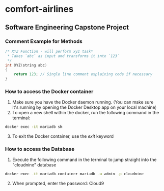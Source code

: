 # comfort-airlines

## Software Engineering Capstone Project

### Comment Example for Methods  

```cpp
/* XYZ Function - will perform xyz task*  
 * Takes `abc` as input and transforms it into `123`
 */
int XYZ(string abc)
{
    return 123; // Single line comment explaining code if necessary
}
```

### How to access the Docker container

1. Make sure you have the Docker daemon running. (You can make sure it's running by opening the Docker Desktop app on your local machine)
2. To open a new shell within the docker, run the following command in the terminal:

```bash
docker exec -it mariadb sh
```

3. To exit the Docker container, use the *exit* keyword

### How to access the Database

1. Execute the following command in the terminal to jump straight into the "cloudnine" database

```bash
docker exec -it mariadb-container mariadb -u admin -p cloudnine
```

2. When prompted, enter the password: Cloud9
